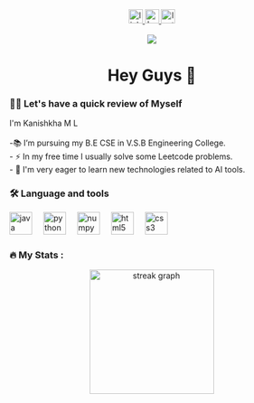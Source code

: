 
<div align="center">
  <a href="https://www.linkedin.com/in/kanishkha-m-l-a162a024a/" target="_blank">
    <img src="https://img.shields.io/static/v1?message=LinkedIn&logo=linkedin&label=&color=0077B5&logoColor=white&labelColor=&style=for-the-badge" height="25" alt="linkedin logo" />
  </a>
  <a href="https://www.hackerrank.com/profile/kanishkha_ml" target="_blank">
    <img src="https://img.shields.io/static/v1?message=HackerRank&logo=hackerrank&label=&color=2EC866&logoColor=white&labelColor=&style=for-the-badge" height="25" alt="hackerrank logo" />
  </a>
  <a href="https://leetcode.com/u/KANISHKHA_ML/" target="_blank">
    <img src="https://img.shields.io/static/v1?message=Leetcode&logo=leetcode&label=&color=FFA116&logoColor=white&labelColor=&style=for-the-badge" height="25" alt="leetcode logo" />
  </a>
</div>
<br />


<div align="center">
  <img src="https://visitor-badge.laobi.icu/badge?page_id=KANISHKHA-ML.KANISHKHA-ML&left_color=darkgreen&right_color=slategrey"  />
</div>
<h1 align="center">Hey Guys 👋</h1>
<h3 align="left">👩‍💻  Let's have a quick review of Myself</h3>
<p align="left">I'm Kanishkha M L<br><br>-📚  I’m pursuing my B.E CSE in V.S.B Engineering College.<br>- ⚡ In my free time I usually solve some Leetcode problems.<br>- 🔭 I'm very eager to learn new technologies related to AI tools.

<h3 align="left">🛠 Language and tools</h3>
<div align="left">
  <img src="https://cdn.jsdelivr.net/gh/devicons/devicon/icons/java/java-original.svg" height="40" alt="java logo"  />
  <img width="12" />
  <img src="https://cdn.jsdelivr.net/gh/devicons/devicon/icons/python/python-original.svg" height="40" alt="python logo"  />
  <img width="12" />
  <img src="https://cdn.jsdelivr.net/gh/devicons/devicon/icons/numpy/numpy-original.svg" height="40" alt="numpy logo"  />
  <img width="12" />
  <img src="https://cdn.jsdelivr.net/gh/devicons/devicon/icons/html5/html5-original.svg" height="40" alt="html5 logo"  />
  <img width="12" />
  <img src="https://cdn.jsdelivr.net/gh/devicons/devicon/icons/css3/css3-original.svg" height="40" alt="css3 logo"  />
</div>
<h3 align="left">🔥   My Stats :</h3>
<div align="center">
  <img src="https://streak-stats.demolab.com?user=KANISHKHA-ML&locale=en&mode=daily&theme=dark&hide_border=false&border_radius=5&order=3" height="220" alt="streak graph"  />
</div>

